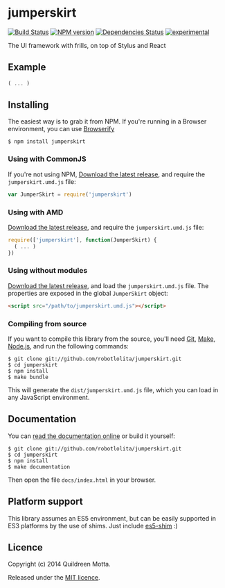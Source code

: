 jumperskirt
===========

[![Build Status](https://secure.travis-ci.org/robotlolita/jumperskirt.png?branch=master)](https://travis-ci.org/robotlolita/jumperskirt)
[![NPM version](https://badge.fury.io/js/jumperskirt.png)](http://badge.fury.io/js/jumperskirt)
[![Dependencies Status](https://david-dm.org/robotlolita/jumperskirt.png)](https://david-dm.org/robotlolita/jumperskirt)
[![experimental](http://hughsk.github.io/stability-badges/dist/experimental.svg)](http://github.com/hughsk/stability-badges)


The UI framework with frills, on top of Stylus and React


## Example

```js
( ... )
```


## Installing

The easiest way is to grab it from NPM. If you're running in a Browser
environment, you can use [Browserify][]

    $ npm install jumperskirt


### Using with CommonJS

If you're not using NPM, [Download the latest release][release], and require
the `jumperskirt.umd.js` file:

```js
var JumperSkirt = require('jumperskirt')
```


### Using with AMD

[Download the latest release][release], and require the `jumperskirt.umd.js`
file:

```js
require(['jumperskirt'], function(JumperSkirt) {
  ( ... )
})
```


### Using without modules

[Download the latest release][release], and load the `jumperskirt.umd.js`
file. The properties are exposed in the global `JumperSkirt` object:

```html
<script src="/path/to/jumperskirt.umd.js"></script>
```


### Compiling from source

If you want to compile this library from the source, you'll need [Git][],
[Make][], [Node.js][], and run the following commands:

    $ git clone git://github.com/robotlolita/jumperskirt.git
    $ cd jumperskirt
    $ npm install
    $ make bundle
    
This will generate the `dist/jumperskirt.umd.js` file, which you can load in
any JavaScript environment.

    
## Documentation

You can [read the documentation online][docs] or build it yourself:

    $ git clone git://github.com/robotlolita/jumperskirt.git
    $ cd jumperskirt
    $ npm install
    $ make documentation

Then open the file `docs/index.html` in your browser.


## Platform support

This library assumes an ES5 environment, but can be easily supported in ES3
platforms by the use of shims. Just include [es5-shim][] :)


## Licence

Copyright (c) 2014 Quildreen Motta.

Released under the [MIT licence](https://github.com/robotlolita/jumperskirt/blob/master/LICENCE).

<!-- links -->
[Fantasy Land]: https://github.com/fantasyland/fantasy-land
[Browserify]: http://browserify.org/
[Git]: http://git-scm.com/
[Make]: http://www.gnu.org/software/make/
[Node.js]: http://nodejs.org/
[es5-shim]: https://github.com/kriskowal/es5-shim
[docs]: http://robotlolita.github.io/jumperskirt
<!-- [release: https://github.com/robotlolita/jumperskirt/releases/download/v$VERSION/jumperskirt-$VERSION.tar.gz] -->
[release]: https://github.com/robotlolita/jumperskirt/releases/download/v0.1.7/jumperskirt-0.1.7.tar.gz
<!-- [/release] -->
